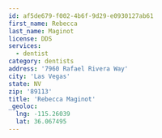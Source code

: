 ```yaml
---
id: af5de679-f002-4b6f-9d29-e0930127ab61
first_name: Rebecca
last_name: Maginot
license: DDS
services:
  - dentist
category: dentists
address: '7960 Rafael Rivera Way'
city: 'Las Vegas'
state: NV
zip: '89113'
title: 'Rebecca Maginot'
_geoloc:
  lng: -115.26039
  lat: 36.067495
---
```

